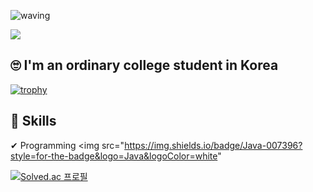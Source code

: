 ![waving](https://capsule-render.vercel.app/api?type=waving&height=200&text=Welcom!&fontAlign=80&fontAlignY=40&color=gradient)

![](https://gh-hits.nomadcoders.workers.dev/view?username=lold2424&cache)

## 🙄 I'm an ordinary college student in Korea

[![trophy](https://github-profile-trophy.vercel.app/?username=lold2424)](https://github.com/ryo-ma/github-profile-trophy)

## 📗 Skills

✔ Programming
<img src="https://img.shields.io/badge/Java-007396?style=for-the-badge&logo=Java&logoColor=white"

[![Solved.ac
프로필](http://mazassumnida.wtf/api/v2/generate_badge?boj=lold232)](https://solved.ac/lold232/)
